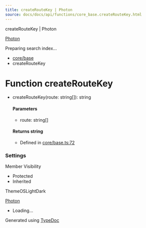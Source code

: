 ```yaml
---
title: createRouteKey | Photon
source: docs/docs/api/functions/core_base.createRouteKey.html
---
```


createRouteKey | Photon

[Photon](../index.html)




Preparing search index...

* [core/base](../modules/core_base.html)
* createRouteKey

# Function createRouteKey

* createRouteKey(route: string[]): string

  #### Parameters

  + route: string[]

  #### Returns string

  + Defined in [core/base.ts:72](https://github.com/mwhite454/photon/blob/main/packages/photon/src/core/base.ts#L72)

### Settings

Member Visibility

* Protected
* Inherited

ThemeOSLightDark

[Photon](../index.html)

* Loading...

Generated using [TypeDoc](https://typedoc.org/)
